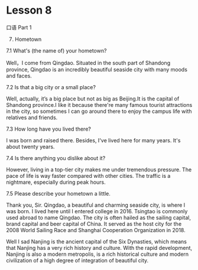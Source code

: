 # Lesson 8

口语 Part 1

7. Hometown

7.1 What's (the name of) your hometown?

Well，I come from Qingdao. Situated in the south part of Shandong province, Qingdao is an incredibly beautiful seaside city with many moods and faces.

7.2 Is that a big city or a small place?

Well, actually, it’s a big place but not as big as Beijing.It is the capital of Shandong province.I like it because there're many famous tourist attractions in the city, so sometimes I can go around there to enjoy the campus life with relatives and friends.

7.3 How long have you lived there?

I was born and raised there. Besides, I've lived here for many years. It's about twenty years.

7.4 Is there anything you dislike about it? 

However, living in a top-tier city makes me under tremendous pressure. The pace of life is way faster compared with other cities. The traffic is a nightmare, especially during peak hours.

7.5 Please describe your hometown a little.

Thank you, Sir. Qingdao, a beautiful and charming seaside city, is where I was born. I lived here until I entered college in 2016. Tsingtao is commonly used abroad to name Qingdao. The city is often hailed as the sailing capital, brand capital and beer capital of China. It served as the host city for the 2008 World Sailing Race and Shanghai Cooperation Organization in 2018.

Well I sad Nanjing is the ancient capital of the Six Dynasties, which means that Nanjing has a very rich history and culture. With the rapid development, Nanjing is also a modern metropolis, is a rich historical culture and modern civilization of a high degree of integration of beautiful city.